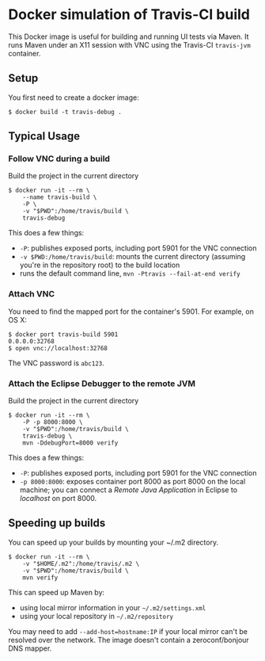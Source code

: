 # Docker simulation of Travis-CI build

This Docker image is useful for building and running UI tests via Maven.
It runs Maven under an X11 session with VNC using the Travis-CI `travis-jvm` container.

## Setup

You first need to create a docker image:
```
$ docker build -t travis-debug .
```

## Typical Usage

### Follow VNC during a build

Build the project in the current directory
```
$ docker run -it --rm \
    --name travis-build \
    -P \
    -v "$PWD":/home/travis/build \
    travis-debug
```
This does a few things:

  - `-P`: publishes exposed ports, including port 5901 for the VNC connection
  - `-v $PWD:/home/travis/build`: mounts the current directory (assuming
    you're in the repository root) to the build location
  - runs the default command line, `mvn -Ptravis --fail-at-end verify`

### Attach VNC

You need to find the mapped port for the container's 5901.  For example, on OS X:
```
$ docker port travis-build 5901
0.0.0.0:32768
$ open vnc://localhost:32768
```
The VNC password is `abc123`.

### Attach the Eclipse Debugger to the remote JVM

Build the project in the current directory
```
$ docker run -it --rm \
    -P -p 8000:8000 \
    -v "$PWD":/home/travis/build \
    travis-debug \
    mvn -DdebugPort=8000 verify
```
This does a few things:

  - `-P`: publishes exposed ports, including port 5901 for the VNC connection
  - `-p 8000:8000`: exposes container port 8000 as port 8000 on the
    local machine; you can connect a _Remote Java Application_ in Eclipse to
    _localhost_ on port 8000.


## Speeding up builds 

You can speed up your builds by mounting your ~/.m2 directory.

```
$ docker run -it --rm \
    -v "$HOME/.m2":/home/travis/.m2 \
    -v "$PWD":/home/travis/build \
    mvn verify
```
This can speed up Maven by:
  - using local mirror information in your `~/.m2/settings.xml`
  - using your local repository in `~/.m2/repository`

You may need to add `--add-host=hostname:IP` if your local mirror
can't be resolved over the network.  The image doesn't contain
a zeroconf/bonjour DNS mapper.
